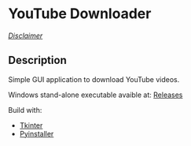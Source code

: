 # YouTube Downloader
[_Disclaimer_](assets/disclaimer.txt)

## Description
Simple GUI application to download YouTube videos.

Windows stand-alone executable avaible at: [Releases](https://github.com/pythonsway/youtube-downloader/releases/latest/)


Build with:
* [Tkinter](https://docs.python.org/3.8/library/tkinter.html#module-tkinter/)
* [Pyinstaller](http://www.pyinstaller.org/)



